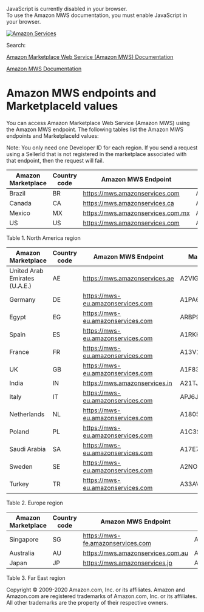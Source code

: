 <div id="MWSDX_noscript">

JavaScript is currently disabled in your browser.  
To use the Amazon MWS documentation, you must enable JavaScript in your
browser.

</div>

<div id="MWSDX_divtop">

[![Amazon
Services](https://images-na.ssl-images-amazon.com/images/G/08/mwsportal/fr_FR/amazonservices.gif "Amazon Services")](http://services.amazon.fr)

<div id="MWSDX_search">

<span id="MWSDX_searchlbl">Search:</span>

</div>

  
<span id="MWSDX_titlebar">[Amazon Marketplace Web Service (Amazon MWS)
Documentation](https://developer.amazonservices.fr/gp/mws/docs.html)</span>

</div>

<div id="MWSDX_divbottom">

<div id="MWSDX_divleft">

<div id="MWSDX_toc">

</div>

</div>

<div id="MWSDX_divright">

<div id="MWSDX_content">

<span id="MWSDX_breadcrumbs">[Amazon MWS
Documentation](https://developer.amazonservices.fr/gp/mws/docs.html)</span>

<div id="DG_Endpoints" class="nested0">

<span class="ph">Amazon MWS</span> endpoints and MarketplaceId values
=====================================================================

<div class="body">

<div class="section">

You can access <span class="ph">Amazon Marketplace Web Service (Amazon
MWS)</span> using the <span class="ph">Amazon MWS</span> endpoint. The
following tables list the <span class="ph">Amazon MWS</span> endpoints
and <span class="keyword parmname">MarketplaceId</span> values:

<div class="note note">

<span class="notetitle">Note:</span> You only need one Developer ID for
each region. If you send a request using a <span
class="keyword parmname">SellerId</span> that is not registered in the
marketplace associated with that endpoint, then the request will fail.

</div>

<div class="tablenoborder">

| Amazon Marketplace | Country code | <span class="ph">Amazon MWS</span> Endpoint                                             | MarketplaceId                                                        |
|--------------------|--------------|-----------------------------------------------------------------------------------------|----------------------------------------------------------------------|
| Brazil             | BR           | <span id="DG_Endpoints__d2028e1165" class="ph">https://mws.amazonservices.com</span>    | <span id="DG_Endpoints__d2028e1169" class="ph">A2Q3Y263D00KWC</span> |
| Canada             | CA           | <span id="DG_Endpoints__d2028e1182" class="ph">https://mws.amazonservices.ca</span>     | <span id="DG_Endpoints__d2028e1186" class="ph">A2EUQ1WTGCTBG2</span> |
| Mexico             | MX           | <span id="DG_Endpoints__d2028e1199" class="ph">https://mws.amazonservices.com.mx</span> | <span id="DG_Endpoints__d2028e1203" class="ph">A1AM78C64UM0Y8</span> |
| US                 | US           | <span id="DG_Endpoints__d2028e1216" class="ph">https://mws.amazonservices.com</span>    | <span id="DG_Endpoints__d2028e1220" class="ph">ATVPDKIKX0DER</span>  |

<span class="tablecap">Table 1. North America region</span>

</div>

<div class="tablenoborder">

| Amazon Marketplace            | Country code | <span class="ph">Amazon MWS</span> Endpoint                                             | MarketplaceId                                                        |
|-------------------------------|--------------|-----------------------------------------------------------------------------------------|----------------------------------------------------------------------|
| United Arab Emirates (U.A.E.) | AE           | <span id="DG_Endpoints__d2028e1273" class="ph">https://mws.amazonservices.ae</span>     | <span id="DG_Endpoints__d2028e1277" class="ph">A2VIGQ35RCS4UG</span> |
| Germany                       | DE           | <span id="DG_Endpoints__d2028e1290" class="ph">https://mws-eu.amazonservices.com</span> | <span id="DG_Endpoints__d2028e1294" class="ph">A1PA6795UKMFR9</span> |
| Egypt                         | EG           | <span id="DG_Endpoints__d2028e1307" class="ph">https://mws-eu.amazonservices.com</span> | <span id="DG_Endpoints__d2028e1311" class="ph">ARBP9OOSHTCHU</span>  |
| Spain                         | ES           | <span id="DG_Endpoints__d2028e1324" class="ph">https://mws-eu.amazonservices.com</span> | <span id="DG_Endpoints__d2028e1328" class="ph">A1RKKUPIHCS9HS</span> |
| France                        | FR           | <span id="DG_Endpoints__d2028e1341" class="ph">https://mws-eu.amazonservices.com</span> | <span id="DG_Endpoints__d2028e1345" class="ph">A13V1IB3VIYZZH</span> |
| UK                            | GB           | <span id="DG_Endpoints__d2028e1359" class="ph">https://mws-eu.amazonservices.com</span> | <span id="DG_Endpoints__d2028e1363" class="ph">A1F83G8C2ARO7P</span> |
| India                         | IN           | <span id="DG_Endpoints__d2028e1376" class="ph">https://mws.amazonservices.in</span>     | <span id="DG_Endpoints__d2028e1380" class="ph">A21TJRUUN4KGV</span>  |
| Italy                         | IT           | <span id="DG_Endpoints__d2028e1393" class="ph">https://mws-eu.amazonservices.com</span> | <span id="DG_Endpoints__d2028e1397" class="ph">APJ6JRA9NG5V4</span>  |
| Netherlands                   | NL           | <span id="DG_Endpoints__d2028e1410" class="ph">https://mws-eu.amazonservices.com</span> | <span id="DG_Endpoints__d2028e1414" class="ph">A1805IZSGTT6HS</span> |
| Poland                        | PL           | <span class="ph">https://mws-eu.amazonservices.com</span>                               | <span class="ph">A1C3SOZRARQ6R3</span>                               |
| Saudi Arabia                  | SA           | <span id="DG_Endpoints__d2028e1447" class="ph">https://mws-eu.amazonservices.com</span> | <span id="DG_Endpoints__d2028e1451" class="ph">A17E79C6D8DWNP</span> |
| Sweden                        | SE           | https://mws-eu.amazonservices.com                                                       | A2NODRKZP88ZB9                                                       |
| Turkey                        | TR           | <span id="DG_Endpoints__d2028e1479" class="ph">https://mws-eu.amazonservices.com</span> | <span id="DG_Endpoints__d2028e1483" class="ph">A33AVAJ2PDY3EV</span> |

<span class="tablecap">Table 2. Europe region</span>

</div>

<div class="tablenoborder">

| Amazon Marketplace | Country code | <span class="ph">Amazon MWS</span> Endpoint                                             | MarketplaceId                                                        |
|--------------------|--------------|-----------------------------------------------------------------------------------------|----------------------------------------------------------------------|
| Singapore          | SG           | <span id="DG_Endpoints__d2028e1536" class="ph">https://mws-fe.amazonservices.com</span> | <span id="DG_Endpoints__d2028e1540" class="ph">A19VAU5U5O7RUS</span> |
| Australia          | AU           | <span id="DG_Endpoints__d2028e1553" class="ph">https://mws.amazonservices.com.au</span> | <span id="DG_Endpoints__d2028e1557" class="ph">A39IBJ37TRP1C6</span> |
| Japan              | JP           | <span id="DG_Endpoints__d2028e1570" class="ph">https://mws.amazonservices.jp</span>     | <span id="DG_Endpoints__d2028e1574" class="ph">A1VC38T7YXB528</span> |

<span class="tablecap">Table 3. Far East region</span>

</div>

</div>

</div>

</div>

<div id="MWSDX_footer">

Copyright © 2009-2020 Amazon.com, Inc. or its affiliates. Amazon and
Amazon.com are registered trademarks of Amazon.com, Inc. or its
affiliates. All other trademarks are the property of their respective
owners.

</div>

</div>

</div>

<div style="clear: both;">

</div>

</div>
